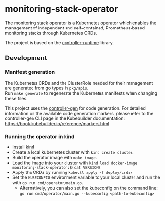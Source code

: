 # monitoring-stack-operator
The monitoring stack operator is a Kubernetes operator which enables the management of independent and self-contained, Prometheus-based monitoring stacks through Kubernetes CRDs.

The project is based on the [controller-runtime](https://github.com/kubernetes-sigs/controller-runtime) library. 

## Development

### Manifest generation
The Kubernetes CRDs and the ClusterRole needed for their management are generated from go types in `pkg/apis`.   
Run `make generate` to regenerate the Kubernetes manifests when changing these files.

This project uses the [controller-gen](https://github.com/kubernetes-sigs/controller-tools/tree/master/cmd/controller-gen) for code generation.
For detailed information on the available code generation markers, please refer to the controller-gen CLI page in the Kubebuilder documentation: https://book.kubebuilder.io/reference/markers.html

### Running the operator in kind
* Install [kind](https://github.com/kubernetes-sigs/kind)
* Create a local kubernetes cluster with `kind create cluster`. 
* Build the operator image with `make image`.
* Load the image into your cluster with `kind load docker-image monitoring-stack-operator:$(cat VERSION)`
* Apply the CRDs by running `kubectl apply -f deploy/crds/`
* Set the `KUBECONFIG` environment variable to your local cluster and run the with `go run cmd/operator/main.go`. 
  * Alternatively, you can also set the kubeconfig on the command line: `go run cmd/operator/main.go --kubeconfig <path-to-kubeconfig>`


